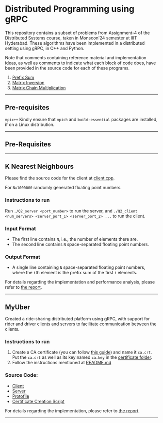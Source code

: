 # Distributed Programming using gRPC

This repository contains a subset of problems from Assignment-4 of the Distributed Systems course, taken in Monsoon'24 semester at IIIT Hyderabad. These algorithms have been implemented in a distributed setting using gRPC, in C++ and Python.

Note that comments containing reference material and implementation ideas, as well as comments to indicate what each block of code does, have been provided in the source code for each of these programs.
1. [Prefix Sum](#prefix-sum)
2. [Matrix Inversion](#matrix-inversion)
3. [Matrix Chain Multiplication](#matrix-chain-multiplication)

---

## Pre-requisites

```mpic++```
Kindly ensure that `mpich` and `build-essential` packages are installed, if on a Linux distribution.

---

## Pre-Requisites


---

## K Nearest Neighbours
Please find the source code for the client at [client.cpp](KNN/client/client.cpp).

For `N=1000000` randomly generated floating point numbers.

### Instructions to run
Run `./Q2_server <port_number>` to run the server, and `./Q2_client <num_servers> <server_port_1> <server_port_2> ...` to run the client.

### Input Format
* The first line contains `N`, i.e., the number of elements there are.
* The second line contains `N` space-separated floating point numbers.

### Output Format
* A single line containing `N` space-separated floating point numbers, where the `i`th element is the prefix sum of the first `i` elements.

For details regarding the implementation and performance analysis, please refer to [the report](MyUber/Report.pdf).

---

## MyUber
Created a ride-sharing distributed platform using gRPC, with support for rider and driver clients and servers to facilitate communication between the clients.

### Instructions to run
1. Create a CA certificate (you can follow [this guide](https://arminreiter.com/2022/01/create-your-own-certificate-authority-ca-using-openssl/)) and name it `ca.crt`. Put the `ca.crt` as well as its key named `ca.key` in the [certificate folder](MyUber/certificate).
2. Follow the instructions mentioned at [README.md](MyUber/README.md)

### Source Code: 
* [Client](MyUber/client) 
* [Server](MyUber/server) 
* [Protofile](MyUber/protofiles/q3.proto)
* [Certificate Creation Script](MyUber/utils/certificate_creation_script.sh)

For details regarding the implementation, please refer to [the report](MyUber/Report.pdf).

---

